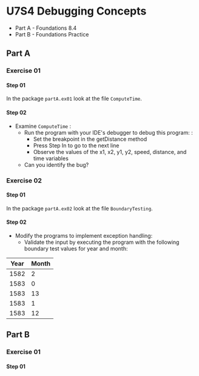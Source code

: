 # U7S4 Debugging Concepts

* Part A - Foundations 8.4
* Part B - Foundations Practice

## Part A

### Exercise 01

#### Step 01

In the package `partA.ex01` look at the file `ComputeTime`.

#### Step 02

* Examine `ComputeTime` :
    * Run the program with your IDE's debugger to debug
      this program: :
      * Set the breakpoint in the getDistance method
      * Press Step In to go to the next line
      * Observe the values of the x1, x2, y1, y2, speed, distance, and
        time variables
    * Can you identify the bug? 

### Exercise 02

#### Step 01

In the package `partA.ex02` look at the file `BoundaryTesting`.

#### Step 02

* Modify the programs to implement exception handling:
    * Validate the input by executing the program with the
      following boundary test values for year and month:

| Year | Month |
|------|-------|
| 1582 | 2     |
| 1583 | 0     |
| 1583 | 13    |
| 1583 | 1     |
| 1583 | 12    |


## Part B

### Exercise 01

#### Step 01
